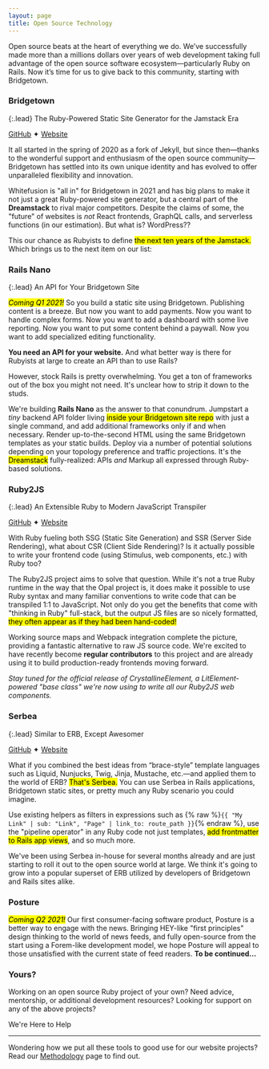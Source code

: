 ```yaml
---
layout: page
title: Open Source Technology
---
```


Open source beats at the heart of everything we do. We’ve successfully made more than a millions dollars over years of web development taking full advantage of the open source software ecosystem—particularly Ruby on Rails. Now it’s time for us to give back to this community, starting with Bridgetown.

### Bridgetown

{:.lead}
The Ruby-Powered Static Site Generator for the Jamstack Era

<a href="https://github.com/bridgetownrb/bridgetown" style="margin-right:var(--sl-spacing-xxx-small)"><sl-icon name="github"></sl-icon>GitHub</a> ✦ <a href="https://www.bridgetownrb.com"><sl-icon name="globe"></sl-icon>Website</a>

It all started in the spring of 2020 as a fork of Jekyll, but since then—thanks to the wonderful support and enthusiasm of the open source community—Bridgetown has settled into its own unique identity and has evolved to offer unparalleled flexibility and innovation.

Whitefusion is "all in" for Bridgetown in 2021 and has big plans to make it not just a great Ruby-powered site generator, but a central part of the **Dreamstack** to rival major competitors. Despite the claims of some, the "future" of websites is _not_ React frontends, GraphQL calls, and serverless functions (in our estimation). But what is? WordPress??

This our chance as Rubyists to define <mark>the next ten years of the Jamstack.</mark> Which brings us to the next item on our list:

### Rails Nano

{:.lead}
An API for Your Bridgetown Site

<mark markdown="span">_Coming Q1 2021!_</mark> So you build a static site using Bridgetown. Publishing content is a breeze. But now you want to add payments. Now you want to handle complex forms. Now you want to add a dashboard with some live reporting. Now you want to put some content behind a paywall. Now you want to add specialized editing functionality.

**You need an API for your website.** And what better way is there for Rubyists at large to create an API than to use Rails?

However, stock Rails is pretty overwhelming. You get a ton of frameworks out of the box you might not need. It's unclear how to strip it down to the studs.

We're building **Rails Nano** as the answer to that conundrum. Jumpstart a _tiny_ backend API folder living <mark>inside your Bridgetown site repo</mark> with just a single command, and add additional frameworks only if and when necessary. Render up-to-the-second HTML using the same Bridgetown templates as your static builds. Deploy via a number of potential solutions depending on your topology preference and traffic projections. It's the <mark>Dreamstack</mark> fully-realized: APIs _and_ Markup all expressed through Ruby-based solutions.

### Ruby2JS

{:.lead}
An Extensible Ruby to Modern JavaScript Transpiler

<a href="https://github.com/ruby2js/ruby2js" style="margin-right:var(--sl-spacing-xxx-small)"><sl-icon name="github"></sl-icon>GitHub</a> ✦ <a href="https://www.ruby2js.com"><sl-icon name="globe"></sl-icon>Website</a>

With Ruby fueling both SSG (Static Site Generation) and SSR (Server Side Rendering), what about CSR (Client Side Rendering)? Is it actually possible to write your frontend code (using Stimulus, web components, etc.) with Ruby too?

The Ruby2JS project aims to solve that question. While it's not a true Ruby runtime in the way that the Opal project is, it does make it possible to use Ruby syntax and many familiar conventions to write code that can be transpiled 1:1 to JavaScript. Not only do you get the benefits that come with "thinking in Ruby" full-stack, but the output JS files are so nicely formatted, <mark>they often appear as if they had been hand-coded!</mark>

Working source maps and Webpack integration complete the picture, providing a fantastic alternative to raw JS source code. We're excited to have recently become **regular contributors** to this project and are already using it to build production-ready frontends moving forward.

_Stay tuned for the official release of CrystallineElement, a LitElement-powered "base class" we're now using to write all our Ruby2JS web components._

### Serbea

{:.lead}
Similar to ERB, Except Awesomer

<a href="https://github.com/bridgetownrb/serbea" style="margin-right:var(--sl-spacing-xxx-small)"><sl-icon name="github"></sl-icon>GitHub</a> ✦ <a href="https://www.serbea.dev"><sl-icon name="globe"></sl-icon>Website</a>

What if you combined the best ideas from “brace-style” template languages such as Liquid, Nunjucks, Twig, Jinja, Mustache, etc.—and applied them to the world of ERB? <mark>That's Serbea.</mark> You can use Serbea in Rails applications, Bridgetown static sites, or pretty much any Ruby scenario you could imagine.

Use existing helpers as filters in expressions such as {% raw %}`{{ "My Link" | sub: "Link", "Page" | link_to: route_path }}`{% endraw %}, use the "pipeline operator" in any Ruby code not just templates, <mark>add frontmatter to Rails app views</mark>, and so much more.

We've been using Serbea in-house for several months already and are just starting to roll it out to the open source world at large. We think it's going to grow into a popular superset of ERB utilized by developers of Bridgetown and Rails sites alike.

### Posture

<mark markdown="span">_Coming Q2 2021!_</mark> Our first consumer-facing software product, Posture is a better way to engage with the news. Bringing HEY-like "first principles" design thinking to the world of news feeds, and fully open-source from the start using a Forem-like development model, we hope Posture will appeal to those unsatisfied with the current state of feed readers. **To be continued…**

### Yours?

Working on an open source Ruby project of your own? Need advice, mentorship, or additional development resources? Looking for support on any of the above projects?

<sl-button type="primary" size="large" pill onclick="document.querySelector('sl-dialog').show()">We're Here to Help</sl-button>

----

Wondering how we put all these tools to good use for our website projects? Read our [Methodology](/methodology/) page to find out.

